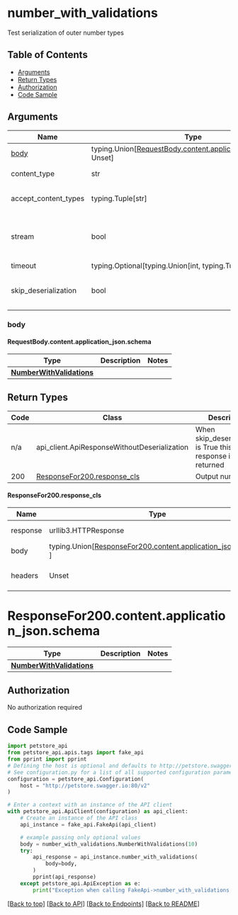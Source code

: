 <a name="top"></a>
# **number_with_validations**
<a name="number_with_validations"></a>


Test serialization of outer number types

## Table of Contents
- [Arguments](#Arguments)
- [Return Types](#return-types)
- [Authorization](#authorization)
- [Code Sample](#code-sample)

## Arguments

Name | Type | Description  | Notes
------------- | ------------- | ------------- | -------------
[body](#request_body) | typing.Union[[RequestBody.content.application_json.schema](#request_bodycontentapplication_jsonschema), Unset] | optional, default is unset |
content_type | str | optional, default is 'application/json' | Selects the schema and serialization of the request body
accept_content_types | typing.Tuple[str] | default is ("application/json", ) | Tells the server the content type(s) that are accepted by the client
stream | bool | default is False | if True then the response.content will be streamed and loaded from a file like object. When downloading a file, set this to True to force the code to deserialize the content to a FileSchema file
timeout | typing.Optional[typing.Union[int, typing.Tuple]] | default is None | the timeout used by the rest client
skip_deserialization | bool | default is False | when True, headers and body will be unset and an instance of api_client.ApiResponseWithoutDeserialization will be returned

### <a id="request_body" >body</a>
#### <a id="request_body_request_bodycontentapplication_jsonschema" >RequestBody.content.application_json.schema</a>
Type | Description  | Notes
------------- | ------------- | -------------
[**NumberWithValidations**](../../../components/schema/number_with_validations.NumberWithValidations.md) |  | 


## Return Types

Code | Class | Description
------------- | ------------- | -------------
n/a | api_client.ApiResponseWithoutDeserialization | When skip_deserialization is True this response is returned
200 | [ResponseFor200.response_cls](#response_200response_cls) | Output number

#### <a id="response_200response_cls" >ResponseFor200.response_cls</a>
Name | Type | Description  | Notes
------------- | ------------- | ------------- | -------------
response | urllib3.HTTPResponse | Raw response |
body | typing.Union[[ResponseFor200.content.application_json.schema](#response_200contentapplication_jsonschema), ] |  |
headers | Unset | headers were not defined |

# <a id="response_200contentapplication_jsonschema" >ResponseFor200.content.application_json.schema</a>
Type | Description  | Notes
------------- | ------------- | -------------
[**NumberWithValidations**](../../../components/schema/number_with_validations.NumberWithValidations.md) |  | 


## Authorization

No authorization required

## Code Sample

```python
import petstore_api
from petstore_api.apis.tags import fake_api
from pprint import pprint
# Defining the host is optional and defaults to http://petstore.swagger.io:80/v2
# See configuration.py for a list of all supported configuration parameters.
configuration = petstore_api.Configuration(
    host = "http://petstore.swagger.io:80/v2"
)

# Enter a context with an instance of the API client
with petstore_api.ApiClient(configuration) as api_client:
    # Create an instance of the API class
    api_instance = fake_api.FakeApi(api_client)

    # example passing only optional values
    body = number_with_validations.NumberWithValidations(10)
    try:
        api_response = api_instance.number_with_validations(
            body=body,
        )
        pprint(api_response)
    except petstore_api.ApiException as e:
        print("Exception when calling FakeApi->number_with_validations: %s\n" % e)
```

[[Back to top]](#top) [[Back to API]](../FakeApi.md) [[Back to Endpoints]](../../../../README.md#Endpoints) [[Back to README]](../../../../README.md)
